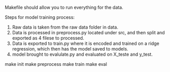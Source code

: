Makefile should allow you to run everything for the data.

Steps for model training process:

1. Raw data is taken from the raw data folder in data.
2. Data is processed in preprocess.py located under src, and then split and exported as 4 filese to processed.
3. Data is exported to train.py where it is encoded and trained on a ridge regression, which then has the model saved to models.
4. model brought to evalulate.py and evaluated on X_teste and y_test.

make init
make preprocess
make train
make eval